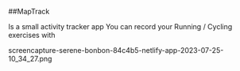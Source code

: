 ##M a p T r a c k 

Is a small activity tracker app
You can record your Running / Cycling exercises with 

screencapture-serene-bonbon-84c4b5-netlify-app-2023-07-25-10_34_27.png
